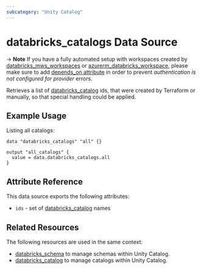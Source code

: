 ```yaml
---
subcategory: "Unity Catalog"
---
```

# databricks_catalogs Data Source

-> **Note** If you have a fully automated setup with workspaces created by [databricks_mws_workspaces](../resources/mws_workspaces.md) or [azurerm_databricks_workspace](https://registry.terraform.io/providers/hashicorp/azurerm/latest/docs/resources/databricks_workspace), please make sure to add [depends_on attribute](../index.md#data-resources-and-authentication-is-not-configured-errors) in order to prevent _authentication is not configured for provider_ errors.

Retrieves a list of [databricks_catalog](../resources/catalog.md) ids, that were created by Terraform or manually, so that special handling could be applied.

## Example Usage

Listing all catalogs:

```hcl
data "databricks_catalogs" "all" {}

output "all_catalogs" {
  value = data.databricks_catalogs.all
}
```

## Attribute Reference

This data source exports the following attributes:

* `ids` - set of [databricks_catalog](../resources/catalog.md) names

## Related Resources

The following resources are used in the same context:

* [databricks_schema](../resources/schema.md) to manage schemas within Unity Catalog.
* [databricks_catalog](../resources/catalog.md) to manage catalogs within Unity Catalog.
